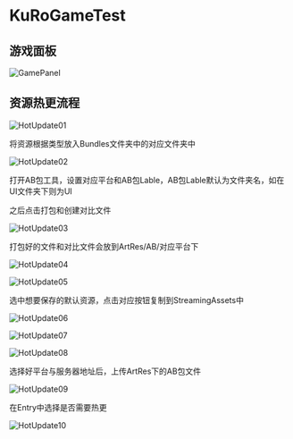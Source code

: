 # KuRoGameTest

## 游戏面板

![GamePanel](F:\KuRoGameTest\images\GamePanel.png)



## 资源热更流程

![HotUpdate01](F:\KuRoGameTest\images\HotUpdate01.png)

将资源根据类型放入Bundles文件夹中的对应文件夹中

![HotUpdate02](F:\KuRoGameTest\images\HotUpdate02.png)

打开AB包工具，设置对应平台和AB包Lable，AB包Lable默认为文件夹名，如在UI文件夹下则为UI

之后点击打包和创建对比文件

![HotUpdate03](F:\KuRoGameTest\images\HotUpdate03.png)

打包好的文件和对比文件会放到ArtRes/AB/对应平台下

![HotUpdate04](F:\KuRoGameTest\images\HotUpdate04.png)

![HotUpdate05](F:\KuRoGameTest\images\HotUpdate05.png)

选中想要保存的默认资源，点击对应按钮复制到StreamingAssets中

![HotUpdate06](F:\KuRoGameTest\images\HotUpdate06.png)

![HotUpdate07](F:\KuRoGameTest\images\HotUpdate07.png)

![HotUpdate08](F:\KuRoGameTest\images\HotUpdate08.png)

选择好平台与服务器地址后，上传ArtRes下的AB包文件

![HotUpdate09](F:\KuRoGameTest\images\HotUpdate09.png)

在Entry中选择是否需要热更

![HotUpdate10](F:\KuRoGameTest\images\HotUpdate10.png)
